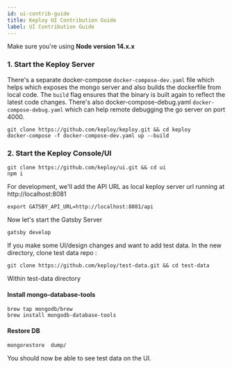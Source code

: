 ```yaml
---
id: ui-contrib-guide
title: Keploy UI Contribution Guide
label: UI Contribution Guide
---
```


Make sure you're using **Node version 14.x.x**

### 1. Start the Keploy Server
There's a separate docker-compose `docker-compose-dev.yaml` file which helps which exposes the mongo server and also builds the dockerfile from local code.  The `build` flag ensures that the binary is built again to reflect the latest code changes. There's also docker-compose-debug.yaml `docker-compose-debug.yaml` which can help remote debugging the go server on port 4000.
```shell
git clone https://github.com/keploy/keploy.git && cd keploy
docker-compose -f docker-compose-dev.yaml up --build
```
### 2. Start the Keploy Console/UI
```shell
git clone https://github.com/keploy/ui.git && cd ui
npm i 
```
For development, we'll add the API URL as local keploy server url running at http://localhost:8081
```shell
export GATSBY_API_URL=http://localhost:8081/api
```

Now let's start the Gatsby Server

```shell
gatsby develop
```

If you make some UI/design changes and want to add test data. In the new directory, clone test data repo :
```shell
git clone https://github.com/keploy/test-data.git && cd test-data
```
Within test-data directory

#### Install mongo-database-tools
```
brew tap mongodb/brew
brew install mongodb-database-tools
```
#### Restore DB
```
mongorestore  dump/
```
You should now be able to see test data on the UI.